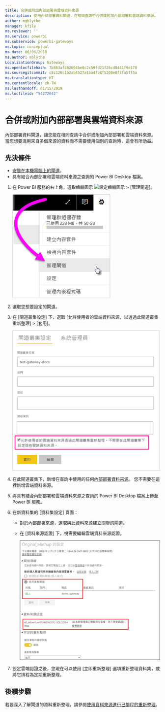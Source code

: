 ```yaml
---
title: 合併或附加內部部署與雲端資料來源
description: 使用內部部署資料閘道，在相同查詢中合併或附加內部部署和雲端資料來源。
author: mgblythe
manager: kfile
ms.reviewer: ''
ms.service: powerbi
ms.subservice: powerbi-gateways
ms.topic: conceptual
ms.date: 06/06/2018
ms.author: mblythe
LocalizationGroup: Gateways
ms.openlocfilehash: 7b863af882604be8c2c59fd21f26cd8441f9e170
ms.sourcegitcommit: c8c126c1b2ab4527a16a4fb8f5208e0f7fa5ff5a
ms.translationtype: HT
ms.contentlocale: zh-TW
ms.lasthandoff: 01/15/2019
ms.locfileid: "54272642"
---
```

# <a name="merge-or-append-on-premises-and-cloud-data-sources"></a>合併或附加內部部署與雲端資料來源

內部部署資料閘道，讓您能在相同查詢中合併或附加內部部署和雲端資料來源。 當您想要混用來自多個來源的資料而不需要使用個別的查詢時，這會有所助益。

## <a name="prerequisites"></a>先決條件

- [安裝在本機電腦上的閘道](service-gateway-install.md)。
- 具有結合內部部署和雲端資料來源之查詢的 Power BI Desktop 檔案。

1. 在 Power BI 服務的右上角，選取齒輪圖示 ![設定齒輪圖示](media/service-gateway-mashup-on-premises-cloud/icon-gear.png) > [管理閘道]。

    ![管理閘道](media/service-gateway-mashup-on-premises-cloud/manage-gateways.png)

2. 選取您想要設定的閘道。

3. 在 [閘道叢集設定] 下，選取 [允許使用者的雲端資料來源，以透過此閘道叢集重新整理] > [套用]。

    ![透過此閘道叢集重新整理](media/service-gateway-mashup-on-premises-cloud/refresh-gateway-cluster.png)

4. 在此閘道叢集下，新增在查詢中使用的任何[內部部署資料來源](service-gateway-enterprise-manage-scheduled-refresh.md#add-a-data-source)。 您不需要在這裡新增雲端資料來源。

5. 將具有結合內部部署和雲端資料來源之查詢的 Power BI Desktop 檔案上傳至 Power BI 服務。

6. 在新資料集的 [資料集設定] 頁面：

   - 對於內部部署來源，選取與此資料來源建立關聯的閘道。

   - 在 [資料來源認證] 下，視需要編輯雲端資料來源認證。

     ![資料集設定](media/service-gateway-mashup-on-premises-cloud/dataset-settings.png)

7. 設定雲端認證之後，您現在可以使用 [立即重新整理] 選項重新整理資料集，或將它排程為定期重新整理。


## <a name="next-steps"></a>後續步驟

若要深入了解閘道的資料重新整理，請參閱[使用資料來源進行已排程的重新整理](service-gateway-enterprise-manage-scheduled-refresh.md#using-the-data-source-for-scheduled-refresh)。
